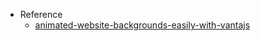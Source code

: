 - Reference
  - [animated-website-backgrounds-easily-with-vantajs](https://dev.to/0xkoji/animated-website-backgrounds-easily-with-vantajs-lfp)